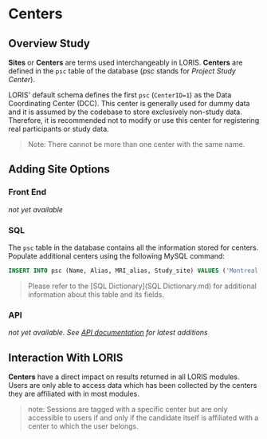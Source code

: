 # Centers

## Overview Study

**Sites** or **Centers** are terms used interchangeably in LORIS.
**Centers** are defined in the `psc` table of the database 
(_psc_ stands for _Project Study Center_).

LORIS' default schema defines the first `psc` (`CenterID=1`) as the
Data Coordinating Center (DCC).  This center is generally used for
dummy data and it is assumed by the codebase to store exclusively 
non-study data. Therefore, it is recommended not to modify or use 
this center for registering real participants or study data.

>  Note: There cannot be more than one center with the same name.

## Adding Site Options

### Front End

_not yet available_

### SQL

The `psc` table in the database contains all the information stored
for centers. Populate additional centers using the following MySQL
command:

```sql 
INSERT INTO psc (Name, Alias, MRI_alias, Study_site) VALUES ('Montreal','MTL','MTL','Y');
```

> Please refer to the [SQL Dictionary](SQL Dictionary.md) for additional information about
> this table and its fields.

### API

 _not yet available. See [API documentation](../../../API/) for latest
additions_

## Interaction With LORIS

**Centers** have a direct impact on results returned in all LORIS modules. Users are only able to access data which has been collected by the centers they are affiliated with in most modules.

> note: Sessions are tagged with a specific center but are only accessible to users if and only if the candidate itself is affiliated with a center to which the user belongs.
